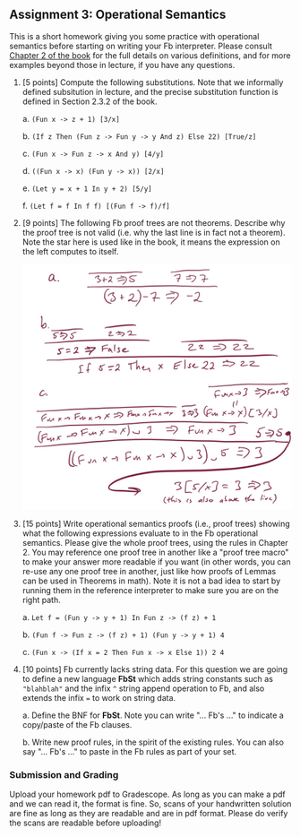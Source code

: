 ## Assignment 3: Operational Semantics

This is a short homework giving you some practice with operational semantics before starting on writing your Fb interpreter. Please consult [Chapter 2 of the book](http://pl.cs.jhu.edu/pl/book/book.pdf) for the full details on various definitions, and for more examples beyond those in lecture, if you have any questions.

1.  [5 points] Compute the following substitutions. Note that we informally defined subsitution in lecture, and the precise substitution function is defined in Section 2.3.2 of the book.

    a.  `(Fun x -> z + 1) [3/x]`

    b.  `(If z Then (Fun z -> Fun y -> y And z) Else 22) [True/z]`

    c.  `(Fun x -> Fun z -> x And y) [4/y]`

    d.  `((Fun x -> x) (Fun y -> x)) [2/x]`

    e.  `(Let y = x + 1 In y + 2) [5/y]`

    f.  `(Let f = f In f f) [(Fun f -> f)/f]`

2. [9 points] The following Fb proof trees are not theorems.  Describe why the proof tree is not valid (i.e. why the last line is in fact not a theorem).  Note the star here is used like in the book, it means the expression on the left computes to itself.

    <img src="a3q2.jpg" width=500>

3.  [15 points] Write operational semantics proofs (i.e., proof trees) showing what the following expressions evaluate to in the Fb operational semantics. Please give the whole proof trees, using the rules in Chapter 2.  You may reference one proof tree in another like a "proof tree macro" to make your answer more readable if you want (in other words, you can re-use any one proof tree in another, just like how proofs of Lemmas can be used in Theorems in math).  Note it is not a bad idea to start by running them in the reference interpreter to make sure you are on the right path.

    a.  `Let f = (Fun y -> y + 1) In Fun z -> (f z) + 1`

    b.  `(Fun f -> Fun z -> (f z) + 1) (Fun y -> y + 1) 4`

    c.  `(Fun x -> (If x = 2 Then Fun x -> x Else 1)) 2 4`

4.  [10 points] Fb currently lacks string data.  For this question we are going to define a new language **FbSt** which adds string constants such as `"blahblah"` and the infix `^` string append operation to Fb, and also extends the infix `=` to work on string data.

    a. Define the BNF for **FbSt**.  Note you can write "... Fb's ..." to indicate a copy/paste of the Fb clauses.

    b. Write new proof rules, in the spirit of the existing rules.  You can also say "... Fb's ..." to paste in the Fb rules as part of your set.


### Submission and Grading

Upload your homework pdf to Gradescope. As long as you can make a pdf and we can read it, the format is fine.  So, scans of your handwritten solution are fine as long as they are readable and are in pdf format.  Please do verify the scans are readable before uploading!